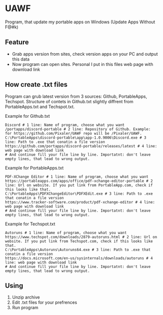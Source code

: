 # UAWF
Program, that update my portable apps on Windows (Update Apps Without F@#k)

## Feature
- Grab apps version from sites, check version apps on your PC and output this data
- Now program can open sites. Personal I put in this files web page with download link

## How create .txt files 
Program can grub latest version from 3 sources: Github, PortableApps, Techspot. Structure of contets in Github.txt slightly diffrent from PortableApps.txt and Techspot.txt.

Example for Github.txt
```
Discord # 1 line: Name of program, choose what you want
/portapps/discord-portable # 2 line: Repository of Github. Example: for https://github.com/Pixaler/UAWF repo will be /Pixaler/UAWF.
C:\PortableApps\discord-portable\app\app-1.0.9006\Discord.exe # 3 line: Path to .exe that conatin a file version
https://github.com/portapps/discord-portable/releases/latest # 4 line: web page with download link
# And continue fill your file line by line. Importatnt: don't leave empty lines, that lead to wrong output.
```

Example for PortableApps.txt
```
PDF-XChange Editor # 1 line: Name of program, choose what you want
https://portableapps.com/apps/office/pdf-xchange-editor-portable # 2 line: Url on website. If you put link from PortableApp.com, check if this looks like that.
C:\PortableApps\PDFXChangeEditor\PDFXEdit.exe # 3 line: Path to .exe that conatin a file version
https://www.tracker-software.com/product/pdf-xchange-editor # 4 line: web page with download link
# And continue fill your file line by line. Importatnt: don't leave empty lines, that lead to wrong output.
```

Example for Techspot.txt
```
Autoruns # 1 line: Name of program, choose what you want
https://www.techspot.com/downloads/2879-autoruns.html # 2 line: Url on website. If you put link from Techspot.com, check if this looks like that.
C:\PortableApps\Autoruns\Autoruns64.exe # 3 line: Path to .exe that conatin a file version
https://docs.microsoft.com/en-us/sysinternals/downloads/autoruns # 4 line: web page with download link
# And continue fill your file line by line. Importatnt: don't leave empty lines, that lead to wrong output.
```

## Using
1. Unzip archive
2. Edit .txt files for your prefrences
3. Run program
